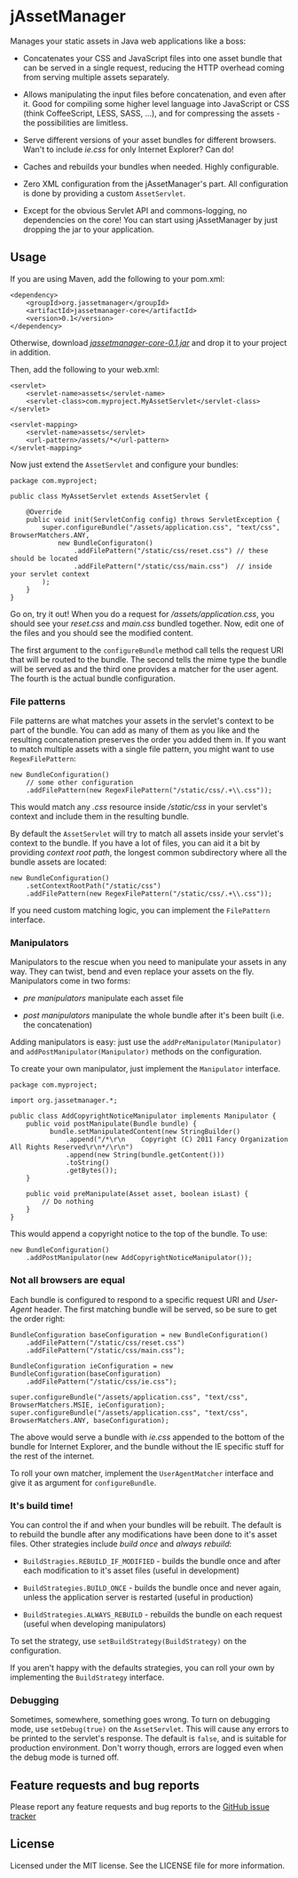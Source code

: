 # jAssetManager

Manages your static assets in Java web applications like a boss:

* Concatenates your CSS and JavaScript files into one asset bundle
  that can be served in a single request, reducing the HTTP overhead
  coming from serving multiple assets separately.

* Allows manipulating the input files before concatenation, and
  even after it. Good for compiling some higher level language into
  JavaScript or CSS (think CoffeeScript, LESS, SASS, ...), and for compressing
  the assets - the possibilities are limitless.

* Serve different versions of your asset bundles for different
  browsers. Wan't to include _ie.css_ for only Internet Explorer?
  Can do!

* Caches and rebuilds your bundles when needed. Highly configurable.

* Zero XML configuration from the jAssetManager's part. All configuration
  is done by providing a custom `AssetServlet`.

* Except for the obvious Servlet API and commons-logging, no dependencies on
  the core! You can start using jAssetManager by just dropping the jar to your
  application.

## Usage

If you are using Maven, add the following to your pom.xml:

	<dependency>
		<groupId>org.jassetmanager</groupId>
		<artifactId>jassetmanager-core</artifactId>
		<version>0.1</version>
	</dependency>
	
Otherwise, download [_jassetmanager-core-0.1.jar_](https://github.com/downloads/mnylen/jassetmanager/jassetmanager-core-0.1.jar)
and drop it to your project in addition.
	
Then, add the following to your web.xml:

	<servlet>
		<servlet-name>assets</servlet-name>
		<servlet-class>com.myproject.MyAssetServlet</servlet-class>
	</servlet>
			
	<servlet-mapping>
		<servlet-name>assets</servlet>
		<url-pattern>/assets/*</url-pattern>
	</servlet-mapping>
	
Now just extend the `AssetServlet` and configure your bundles:

	package com.myproject;
	
	public class MyAssetServlet extends AssetServlet {
		
		@Override
		public void init(ServletConfig config) throws ServletException {
			super.configureBundle("/assets/application.css", "text/css", BrowserMatchers.ANY,
				new BundleConfiguraton()
					.addFilePattern("/static/css/reset.css") // these should be located
					.addFilePattern("/static/css/main.css")  // inside your servlet context
			);
		}
	}
	
Go on, try it out! When you do a request for _/assets/application.css_, you
should see your _reset.css_ and _main.css_ bundled together. Now, edit one of
the files and you should see the modified content.

The first argument to the `configureBundle` method call tells the request
URI that will be routed to the bundle. The second tells the mime type the
bundle will be served as and the third one provides a matcher for the
user agent. The fourth is the actual bundle configuration.

### File patterns

File patterns are what matches your assets in the servlet's context to be
part of the bundle. You can add as many of them as you like and the resulting
concatenation preserves the order you added them in. If you want to match
multiple assets with a single file pattern, you might want to use
`RegexFilePattern`:

	new BundleConfiguration()
		// some other configuration
		.addFilePattern(new RegexFilePattern("/static/css/.+\\.css"));

This would match any _.css_ resource inside _/static/css_ in your servlet's context
and include them in the resulting bundle.

By default the `AssetServlet` will try to match all assets inside your servlet's context to
the bundle. If you have a lot of files, you can aid it a bit by providing _context root path_,
the longest common subdirectory where all the bundle assets are located:

	new BundleConfiguration()
		.setContextRootPath("/static/css")
		.addFilePattern(new RegexFilePattern("/static/css/.+\\.css"));

If you need custom matching logic, you can implement the `FilePattern` interface. 


### Manipulators

Manipulators to the rescue when you need to manipulate your assets in any way. They can twist,
bend and even replace your assets on the fly. Manipulators come in two forms:

* _pre manipulators_ manipulate each asset file

* _post manipulators_ manipulate the whole bundle after it's been built
  (i.e. the concatenation)

Adding manipulators is easy: just use the `addPreManipulator(Manipulator)`
and `addPostManipulator(Manipulator)` methods on the configuration.

To create your own manipulator, just implement the `Manipulator` interface.

	package com.myproject;
	
	import org.jassetmanager.*;
	
	public class AddCopyrightNoticeManipulator implements Manipulator {
		public void postManipulate(Bundle bundle) {
			  bundle.setManipulatedContent(new StringBuilder()
				  .append("/*\r\n    Copyright (C) 2011 Fancy Organization All Rights Reserved\r\n*/\r\n")
				  .append(new String(bundle.getContent()))
				  .toString()
				  .getBytes());
		}
		
		public void preManipulate(Asset asset, boolean isLast) {
		    // Do nothing
		}
	}

This would append a copyright notice to the top of the bundle. To use:

	new BundleConfiguration()
		.addPostManipulator(new AddCopyrightNoticeManipulator());


### Not all browsers are equal

Each bundle is configured to respond to a specific request URI and _User-Agent_ header.
The first matching bundle will be served, so be sure to get the order right:

	BundleConfiguration baseConfiguration = new BundleConfiguration()
		.addFilePattern("/static/css/reset.css")
		.addFilePattern("/static/css/main.css");
		
	BundleConfiguration ieConfiguration = new BundleConfiguration(baseConfiguration)
		.addFilePattern("/static/css/ie.css");
		
	super.configureBundle("/assets/application.css", "text/css", BrowserMatchers.MSIE, ieConfiguration);
	super.configureBundle("/assets/application.css", "text/css", BrowserMatchers.ANY, baseConfiguration);

The above would serve a bundle with _ie.css_ appended to the bottom of the
bundle for Internet Explorer, and the bundle without the IE specific stuff
for the rest of the internet.

To roll your own matcher, implement the `UserAgentMatcher` interface and give
it as argument for `configureBundle`.

### It's build time!

You can control the if and when your bundles will be rebuilt. The default is to
rebuild the bundle after any modifications have been done to it's asset
files. Other strategies include _build once_ and _always rebuild_:

* `BuildStragies.REBUILD_IF_MODIFIED` - builds the bundle once and after each
  modification to it's asset files (useful in development)

* `BuildStrategies.BUILD_ONCE` - builds the bundle once and never again, unless
  the application server is restarted (useful in production)

* `BuildStrategies.ALWAYS_REBUILD` - rebuilds the bundle on each request
  (useful when developing manipulators)

To set the strategy, use `setBuildStrategy(BuildStrategy)` on the
configuration.

If you aren't happy with the defaults strategies, you can roll your own by
implementing the `BuildStrategy` interface.

### Debugging

Sometimes, somewhere, something goes wrong. To turn on debugging mode, use
`setDebug(true)` on the `AssetServlet`. This will cause any errors to
be printed to the servlet's response. The default is `false`, and is
suitable for production environment. Don't worry though, errors are
logged even when the debug mode is turned off.

## Feature requests and bug reports

Please report any feature requests and bug reports to the
[GitHub issue tracker](http://github.com/mnylen/jassetmanager/issues)

## License

Licensed under the MIT license. See the LICENSE file for more information.
